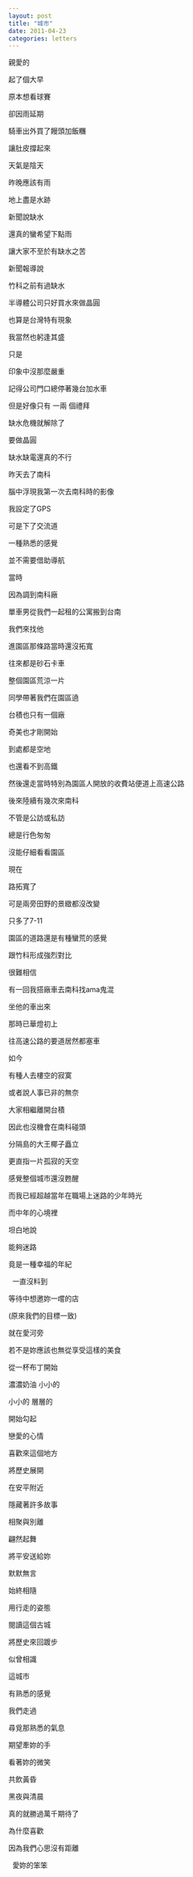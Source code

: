 ```yaml
---
layout: post
title: "城市"
date: 2011-04-23
categories: letters
---
```


親愛的
 

起了個大早


原本想看球賽


卻因雨延期


騎車出外買了饅頭加飯糰


讓肚皮撐起來


天氣是陰天


昨晚應該有雨


地上盡是水跡


新聞說缺水


還真的蠻希望下點雨


讓大家不至於有缺水之苦


新聞報導說


竹科之前有過缺水


半導體公司只好買水來做晶圓


也算是台灣特有現象


我當然也躬逢其盛


只是


印象中沒那麼嚴重


記得公司門口總停著幾台加水車


但是好像只有 一兩 個禮拜


缺水危機就解除了


要做晶圓


缺水缺電還真的不行


昨天去了南科


腦中浮現我第一次去南科時的影像


我設定了GPS


可是下了交流道


一種熟悉的感覺


並不需要借助導航


當時


因為調到南科廠


單車男從我們一起租的公寓搬到台南


我們來找他


進園區那條路當時還沒拓寬


往來都是砂石卡車


整個園區荒涼一片


同學帶著我們在園區遶


台積也只有一個廠


奇美也才剛開始


到處都是空地


也還看不到高鐵


然後還走當時特別為園區人開放的收費站便道上高速公路


後來陸續有幾次來南科


不管是公訪或私訪


總是行色匆匆


沒能仔細看看園區


現在


路拓寬了


可是兩旁田野的景緻都沒改變


只多了7-11 


園區的道路還是有種蠻荒的感覺


跟竹科形成強烈對比


很難相信


有一回我搭廠車去南科找ama鬼混


坐他的車出來


那時已華燈初上


往高速公路的要道居然都塞車


如今


有種人去樓空的寂寞


或者說人事已非的無奈


大家相繼離開台積


因此也沒機會在南科碰頭


分隔島的大王椰子矗立


更直指一片孤寂的天空


感覺整個城市還沒甦醒


而我已經超越當年在職場上迷路的少年時光


而中年的心境裡


坦白地說


能夠迷路


竟是一種幸福的年紀


 
一直沒料到


等待中想邀妳一嚐的店


(原來我們的目標一致)


就在愛河旁


若不是妳應該也無從享受這樣的美食


從一杯布丁開始


濃濃奶油 小小的


小小的 層層的


開始勾起


戀愛的心情


喜歡來這個地方


將歷史展開


在安平附近


隱藏著許多故事


相聚與別離


翩然起舞


將平安送給妳


默默無言 


始終相隨


用行走的姿態


閱讀這個古城


將歷史來回踱步


似曾相識


這城市


有熟悉的感覺


我們走過


尋覓那熟悉的氣息


期望牽妳的手


看著妳的微笑


共飲黃昏


黑夜與清晨


真的就勝過萬千期待了


為什麼喜歡


因為我們心思沒有距離

 
愛妳的笨笨
